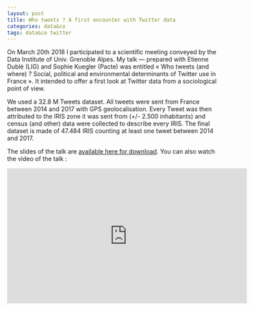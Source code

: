 ```yaml
---
layout: post
title: Who tweets ? A first encounter with Twitter data
categories: data&co
tags: data&co twitter
---
```


On March 20th 2018 I participated to a scientific meeting conveyed by the Data Institute of Univ. Grenoble Alpes.
My talk — prepared with Etienne Dublé (LIG) and Sophie Kuegler (Pacte) was entitled « Who tweets (and where) ? Social, political and environmental determinants of Twitter use in France ». It intended to offer a first look at Twitter data from a sociological point of view.

We used a 32.8 M Tweets dataset. All tweets were sent from France between 2014 and 2017 with GPS geolocalisation. Every Tweet was then attributed to the IRIS zone it was sent from (+/- 2.500 inhabitants) and census (and other) data were collected to describe every IRIS. The final dataset is made of 47.484 IRIS counting at least one tweet between 2014 and 2017.

The slides of the talk are [available here for download](/pdf/Who_Tweets.pdf). You can also watch the video of the talk :

<iframe width="560" height="315" src="https://www.youtube.com/embed/hLjw67MjRsU" frameborder="0" allow="autoplay; encrypted-media" allowfullscreen></iframe>
